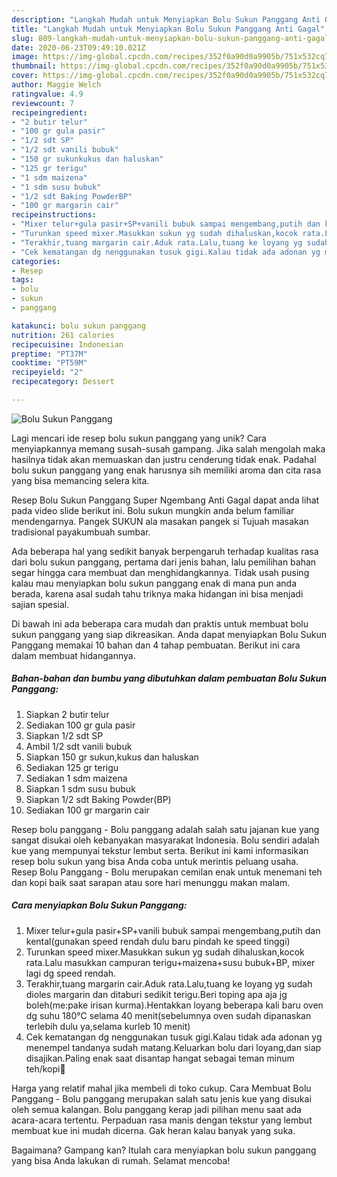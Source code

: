 ```yaml
---
description: "Langkah Mudah untuk Menyiapkan Bolu Sukun Panggang Anti Gagal"
title: "Langkah Mudah untuk Menyiapkan Bolu Sukun Panggang Anti Gagal"
slug: 809-langkah-mudah-untuk-menyiapkan-bolu-sukun-panggang-anti-gagal
date: 2020-06-23T09:49:10.021Z
image: https://img-global.cpcdn.com/recipes/352f0a90d0a9905b/751x532cq70/bolu-sukun-panggang-foto-resep-utama.jpg
thumbnail: https://img-global.cpcdn.com/recipes/352f0a90d0a9905b/751x532cq70/bolu-sukun-panggang-foto-resep-utama.jpg
cover: https://img-global.cpcdn.com/recipes/352f0a90d0a9905b/751x532cq70/bolu-sukun-panggang-foto-resep-utama.jpg
author: Maggie Welch
ratingvalue: 4.9
reviewcount: 7
recipeingredient:
- "2 butir telur"
- "100 gr gula pasir"
- "1/2 sdt SP"
- "1/2 sdt vanili bubuk"
- "150 gr sukunkukus dan haluskan"
- "125 gr terigu"
- "1 sdm maizena"
- "1 sdm susu bubuk"
- "1/2 sdt Baking PowderBP"
- "100 gr margarin cair"
recipeinstructions:
- "Mixer telur+gula pasir+SP+vanili bubuk sampai mengembang,putih dan kental(gunakan speed rendah dulu baru pindah ke speed tinggi)"
- "Turunkan speed mixer.Masukkan sukun yg sudah dihaluskan,kocok rata.Lalu masukkan campuran terigu+maizena+susu bubuk+BP, mixer lagi dg speed rendah."
- "Terakhir,tuang margarin cair.Aduk rata.Lalu,tuang ke loyang yg sudah dioles margarin dan ditaburi sedikit terigu.Beri toping apa aja jg boleh(me:pake irisan kurma).Hentakkan loyang beberapa kali baru oven dg suhu 180°C selama 40 menit(sebelumnya oven sudah dipanaskan terlebih dulu ya,selama kurleb 10 menit)"
- "Cek kematangan dg nenggunakan tusuk gigi.Kalau tidak ada adonan yg menempel tandanya sudah matang.Keluarkan bolu dari loyang,dan siap disajikan.Paling enak saat disantap hangat sebagai teman minum teh/kopi🤗"
categories:
- Resep
tags:
- bolu
- sukun
- panggang

katakunci: bolu sukun panggang 
nutrition: 261 calories
recipecuisine: Indonesian
preptime: "PT37M"
cooktime: "PT59M"
recipeyield: "2"
recipecategory: Dessert

---
```



![Bolu Sukun Panggang](https://img-global.cpcdn.com/recipes/352f0a90d0a9905b/751x532cq70/bolu-sukun-panggang-foto-resep-utama.jpg)

Lagi mencari ide resep bolu sukun panggang yang unik? Cara menyiapkannya memang susah-susah gampang. Jika salah mengolah maka hasilnya tidak akan memuaskan dan justru cenderung tidak enak. Padahal bolu sukun panggang yang enak harusnya sih memiliki aroma dan cita rasa yang bisa memancing selera kita.

Resep Bolu Sukun Panggang Super Ngembang Anti Gagal dapat anda lihat pada video slide berikut ini. Bolu sukun mungkin anda belum familiar mendengarnya. Pangek SUKUN ala masakan pangek si Tujuah masakan tradisional payakumbuah sumbar.

Ada beberapa hal yang sedikit banyak berpengaruh terhadap kualitas rasa dari bolu sukun panggang, pertama dari jenis bahan, lalu pemilihan bahan segar hingga cara membuat dan menghidangkannya. Tidak usah pusing kalau mau menyiapkan bolu sukun panggang enak di mana pun anda berada, karena asal sudah tahu triknya maka hidangan ini bisa menjadi sajian spesial.


Di bawah ini ada beberapa cara mudah dan praktis untuk membuat bolu sukun panggang yang siap dikreasikan. Anda dapat menyiapkan Bolu Sukun Panggang memakai 10 bahan dan 4 tahap pembuatan. Berikut ini cara dalam membuat hidangannya.

<!--inarticleads1-->

##### Bahan-bahan dan bumbu yang dibutuhkan dalam pembuatan Bolu Sukun Panggang:

1. Siapkan 2 butir telur
1. Sediakan 100 gr gula pasir
1. Siapkan 1/2 sdt SP
1. Ambil 1/2 sdt vanili bubuk
1. Siapkan 150 gr sukun,kukus dan haluskan
1. Sediakan 125 gr terigu
1. Sediakan 1 sdm maizena
1. Siapkan 1 sdm susu bubuk
1. Siapkan 1/2 sdt Baking Powder(BP)
1. Sediakan 100 gr margarin cair


Resep bolu panggang - Bolu panggang adalah salah satu jajanan kue yang sangat disukai oleh kebanyakan masyarakat Indonesia. Bolu sendiri adalah kue yang mempunyai tekstur lembut serta. Berikut ini kami informasikan resep bolu sukun yang bisa Anda coba untuk merintis peluang usaha. Resep Bolu Panggang - Bolu merupakan cemilan enak untuk menemani teh dan kopi baik saat sarapan atau sore hari menunggu makan malam. 

<!--inarticleads2-->

##### Cara menyiapkan Bolu Sukun Panggang:

1. Mixer telur+gula pasir+SP+vanili bubuk sampai mengembang,putih dan kental(gunakan speed rendah dulu baru pindah ke speed tinggi)
1. Turunkan speed mixer.Masukkan sukun yg sudah dihaluskan,kocok rata.Lalu masukkan campuran terigu+maizena+susu bubuk+BP, mixer lagi dg speed rendah.
1. Terakhir,tuang margarin cair.Aduk rata.Lalu,tuang ke loyang yg sudah dioles margarin dan ditaburi sedikit terigu.Beri toping apa aja jg boleh(me:pake irisan kurma).Hentakkan loyang beberapa kali baru oven dg suhu 180°C selama 40 menit(sebelumnya oven sudah dipanaskan terlebih dulu ya,selama kurleb 10 menit)
1. Cek kematangan dg nenggunakan tusuk gigi.Kalau tidak ada adonan yg menempel tandanya sudah matang.Keluarkan bolu dari loyang,dan siap disajikan.Paling enak saat disantap hangat sebagai teman minum teh/kopi🤗


Harga yang relatif mahal jika membeli di toko cukup. Cara Membuat Bolu Panggang - Bolu panggang merupakan salah satu jenis kue yang disukai oleh semua kalangan. Bolu panggang kerap jadi pilihan menu saat ada acara-acara tertentu. Perpaduan rasa manis dengan tekstur yang lembut membuat kue ini mudah dicerna. Gak heran kalau banyak yang suka. 

Bagaimana? Gampang kan? Itulah cara menyiapkan bolu sukun panggang yang bisa Anda lakukan di rumah. Selamat mencoba!

